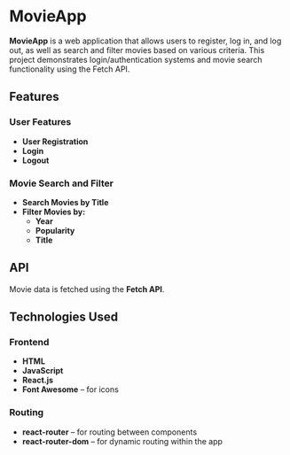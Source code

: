 # MovieApp

**MovieApp** is a web application that allows users to register, log in, and log out, as well as search and filter movies based on various criteria. This project demonstrates login/authentication systems and movie search functionality using the Fetch API.

## Features

### User Features

- **User Registration**
- **Login**
- **Logout**

### Movie Search and Filter

- **Search Movies by Title**
- **Filter Movies by:**
  - **Year**
  - **Popularity**
  - **Title**

## API

Movie data is fetched using the **Fetch API**.

## Technologies Used

### Frontend

- **HTML**
- **JavaScript**
- **React.js**
- **Font Awesome** – for icons

### Routing

- **react-router** – for routing between components
- **react-router-dom** – for dynamic routing within the app

